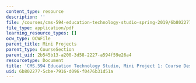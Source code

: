 ```yaml
---
content_type: resource
description: ''
file: /courses/cms-594-education-technology-studio-spring-2019/6b8022775cbe7916d096f0476b31d51a_MITCMS_594S19_mini1_learning.pdf
file_type: application/pdf
learning_resource_types: []
ocw_type: OCWFile
parent_title: Mini Projects
parent_type: CourseSection
parent_uid: 2b545b13-a200-3d58-2227-a594f59e26a4
resourcetype: Document
title: 'CMS.594 Education Technology Studio, Mini Project 1: Course Design'
uid: 6b802277-5cbe-7916-d096-f0476b31d51a
---
```


